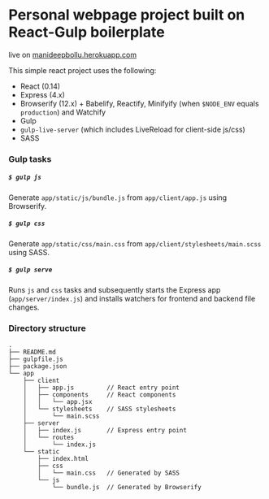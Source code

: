 # Personal webpage project built on React-Gulp boilerplate

live on [manideepbollu.herokuapp.com](https://manideepbollu.herokuapp.com/)

This simple react project uses the following:

* React (0.14)
* Express (4.x)
* Browserify (12.x) + Babelify, Reactify, Minifyify (when `$NODE_ENV` equals `production`) and Watchify
* Gulp
* `gulp-live-server` (which includes LiveReload for client-side js/css)
* SASS

### Gulp tasks

##### `$ gulp js`

Generate `app/static/js/bundle.js` from `app/client/app.js` using Browserify.

##### `$ gulp css`

Generate `app/static/css/main.css` from `app/client/stylesheets/main.scss` using SASS.

##### `$ gulp serve`

Runs `js` and `css` tasks and subsequently starts the Express app (`app/server/index.js`) and installs watchers for frontend and backend file changes.

### Directory structure

```
.
├── README.md
├── gulpfile.js
├── package.json
└── app
    ├── client
    │   ├── app.js         // React entry point
    │   ├── components     // React components
    │   │   └── app.jsx
    │   └── stylesheets    // SASS stylesheets
    │       └── main.scss
    ├── server
    │   ├── index.js       // Express entry point
    │   └── routes
    │       └── index.js
    └── static
        ├── index.html
        ├── css
        │   └── main.css   // Generated by SASS
        └── js
            └── bundle.js  // Generated by Browserify
```
